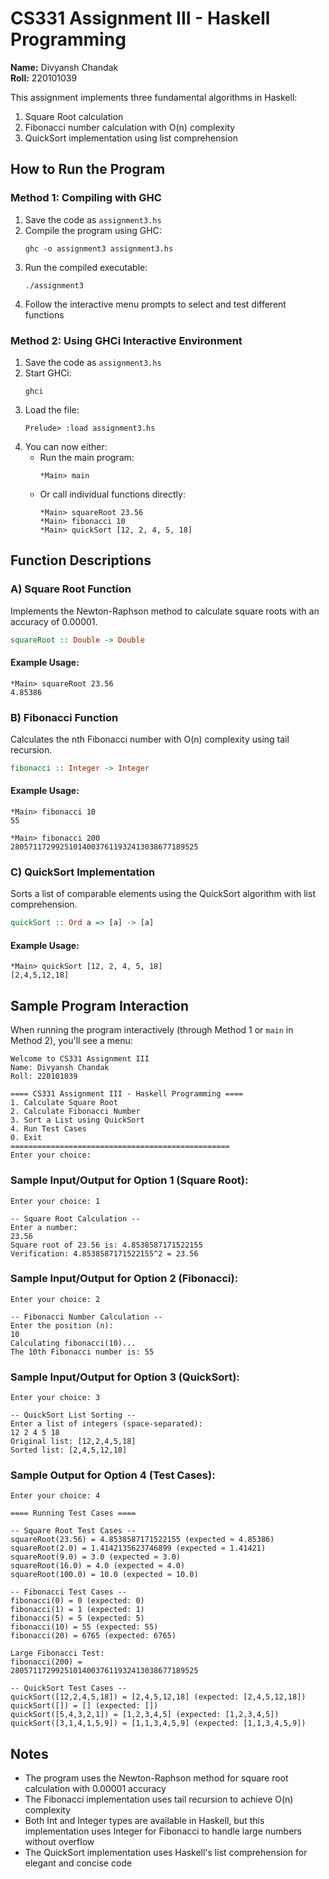 # CS331 Assignment III - Haskell Programming

**Name:** Divyansh Chandak  
**Roll:** 220101039

This assignment implements three fundamental algorithms in Haskell:
1. Square Root calculation 
2. Fibonacci number calculation with O(n) complexity
3. QuickSort implementation using list comprehension

## How to Run the Program

### Method 1: Compiling with GHC

1. Save the code as `assignment3.hs`
2. Compile the program using GHC:
   ```
   ghc -o assignment3 assignment3.hs
   ```
3. Run the compiled executable:
   ```
   ./assignment3
   ```
4. Follow the interactive menu prompts to select and test different functions

### Method 2: Using GHCi Interactive Environment

1. Save the code as `assignment3.hs`
2. Start GHCi:
   ```
   ghci
   ```
3. Load the file:
   ```
   Prelude> :load assignment3.hs
   ```
4. You can now either:
   - Run the main program:
     ```
     *Main> main
     ```
   - Or call individual functions directly:
     ```
     *Main> squareRoot 23.56
     *Main> fibonacci 10
     *Main> quickSort [12, 2, 4, 5, 18]
     ```

## Function Descriptions

### A) Square Root Function

Implements the Newton-Raphson method to calculate square roots with an accuracy of 0.00001.

```haskell
squareRoot :: Double -> Double
```

#### Example Usage:
```
*Main> squareRoot 23.56
4.85386
```

### B) Fibonacci Function

Calculates the nth Fibonacci number with O(n) complexity using tail recursion.

```haskell
fibonacci :: Integer -> Integer
```

#### Example Usage:
```
*Main> fibonacci 10
55

*Main> fibonacci 200
280571172992510140037611932413038677189525
```

### C) QuickSort Implementation

Sorts a list of comparable elements using the QuickSort algorithm with list comprehension.

```haskell
quickSort :: Ord a => [a] -> [a]
```

#### Example Usage:
```
*Main> quickSort [12, 2, 4, 5, 18]
[2,4,5,12,18]
```

## Sample Program Interaction

When running the program interactively (through Method 1 or `main` in Method 2), you'll see a menu:

```
Welcome to CS331 Assignment III
Name: Divyansh Chandak
Roll: 220101039

==== CS331 Assignment III - Haskell Programming ====
1. Calculate Square Root
2. Calculate Fibonacci Number
3. Sort a List using QuickSort
4. Run Test Cases
0. Exit
=================================================
Enter your choice:
```

### Sample Input/Output for Option 1 (Square Root):
```
Enter your choice: 1

-- Square Root Calculation --
Enter a number: 
23.56
Square root of 23.56 is: 4.8538587171522155
Verification: 4.8538587171522155^2 = 23.56
```

### Sample Input/Output for Option 2 (Fibonacci):
```
Enter your choice: 2

-- Fibonacci Number Calculation --
Enter the position (n): 
10
Calculating fibonacci(10)...
The 10th Fibonacci number is: 55
```

### Sample Input/Output for Option 3 (QuickSort):
```
Enter your choice: 3

-- QuickSort List Sorting --
Enter a list of integers (space-separated): 
12 2 4 5 18
Original list: [12,2,4,5,18]
Sorted list: [2,4,5,12,18]
```

### Sample Output for Option 4 (Test Cases):
```
Enter your choice: 4

==== Running Test Cases ====

-- Square Root Test Cases --
squareRoot(23.56) = 4.8538587171522155 (expected ≈ 4.85386)
squareRoot(2.0) = 1.4142135623746899 (expected ≈ 1.41421)
squareRoot(9.0) = 3.0 (expected ≈ 3.0)
squareRoot(16.0) = 4.0 (expected ≈ 4.0)
squareRoot(100.0) = 10.0 (expected ≈ 10.0)

-- Fibonacci Test Cases --
fibonacci(0) = 0 (expected: 0)
fibonacci(1) = 1 (expected: 1)
fibonacci(5) = 5 (expected: 5)
fibonacci(10) = 55 (expected: 55)
fibonacci(20) = 6765 (expected: 6765)

Large Fibonacci Test:
fibonacci(200) = 
280571172992510140037611932413038677189525

-- QuickSort Test Cases --
quickSort([12,2,4,5,18]) = [2,4,5,12,18] (expected: [2,4,5,12,18])
quickSort([]) = [] (expected: [])
quickSort([5,4,3,2,1]) = [1,2,3,4,5] (expected: [1,2,3,4,5])
quickSort([3,1,4,1,5,9]) = [1,1,3,4,5,9] (expected: [1,1,3,4,5,9])
```

## Notes

- The program uses the Newton-Raphson method for square root calculation with 0.00001 accuracy
- The Fibonacci implementation uses tail recursion to achieve O(n) complexity
- Both Int and Integer types are available in Haskell, but this implementation uses Integer for Fibonacci to handle large numbers without overflow
- The QuickSort implementation uses Haskell's list comprehension for elegant and concise code